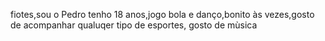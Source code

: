 fiotes,sou o Pedro tenho 18 anos,jogo bola e danço,bonito às vezes,gosto de acompanhar qualuqer tipo de esportes, gosto de mùsica
